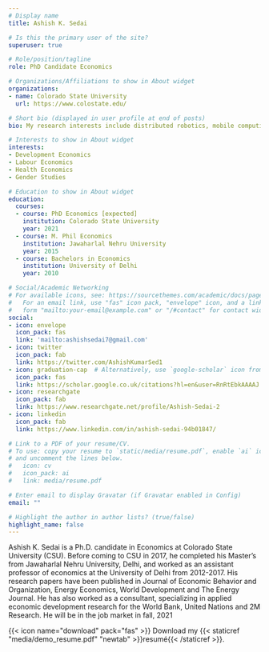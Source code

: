 ```yaml
---
# Display name
title: Ashish K. Sedai

# Is this the primary user of the site?
superuser: true

# Role/position/tagline
role: PhD Candidate Economics

# Organizations/Affiliations to show in About widget
organizations:
- name: Colorado State University
  url: https://www.colostate.edu/

# Short bio (displayed in user profile at end of posts)
bio: My research interests include distributed robotics, mobile computing and programmable matter.

# Interests to show in About widget
interests:
- Development Economics
- Labour Economics
- Health Economics
- Gender Studies

# Education to show in About widget
education:
  courses:
  - course: PhD Economics [expected]
    institution: Colorado State University
    year: 2021
  - course: M. Phil Economics
    institution: Jawaharlal Nehru University
    year: 2015
  - course: Bachelors in Economics
    institution: University of Delhi
    year: 2010

# Social/Academic Networking
# For available icons, see: https://sourcethemes.com/academic/docs/page-builder/#icons
#   For an email link, use "fas" icon pack, "envelope" icon, and a link in the
#   form "mailto:your-email@example.com" or "/#contact" for contact widget.
social:
- icon: envelope
  icon_pack: fas
  link: 'mailto:ashishsedai7@gmail.com'
- icon: twitter
  icon_pack: fab
  link: https://twitter.com/AshishKumarSed1
- icon: graduation-cap  # Alternatively, use `google-scholar` icon from `ai` icon pack
  icon_pack: fas
  link: https://scholar.google.co.uk/citations?hl=en&user=RnRtEbkAAAAJ
- icon: researchgate
  icon_pack: fab
  link: https://www.researchgate.net/profile/Ashish-Sedai-2
- icon: linkedin
  icon_pack: fab
  link: https://www.linkedin.com/in/ashish-sedai-94b01847/

# Link to a PDF of your resume/CV.
# To use: copy your resume to `static/media/resume.pdf`, enable `ai` icons in `params.toml`, 
# and uncomment the lines below.
#   icon: cv
#   icon_pack: ai
#   link: media/resume.pdf

# Enter email to display Gravatar (if Gravatar enabled in Config)
email: ""

# Highlight the author in author lists? (true/false)
highlight_name: false
---
```


Ashish K. Sedai is a Ph.D. candidate in Economics at Colorado State University (CSU). Before coming to CSU in 2017, he completed his Master’s from Jawaharlal Nehru University, Delhi, and worked as an assistant professor of economics at the University of Delhi from 2012-2017. His research papers have been published in Journal of Economic Behavior and Organization, Energy Economics, World Development and The Energy Journal.  He has also worked as a consultant, specializing in applied economic development research for the World Bank, United Nations and 2M Research. He will be in the job market in fall, 2021 

{{< icon name="download" pack="fas" >}} Download my {{< staticref "media/demo_resume.pdf" "newtab" >}}resumé{{< /staticref >}}.
